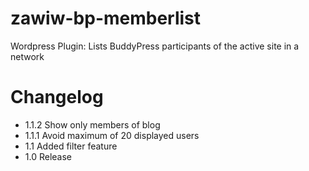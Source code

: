 zawiw-bp-memberlist
===========

Wordpress Plugin: Lists BuddyPress participants of the active site in a network

Changelog
=========
* 1.1.2 Show only members of blog
* 1.1.1 Avoid maximum of 20 displayed users
* 1.1 Added filter feature
* 1.0 Release
